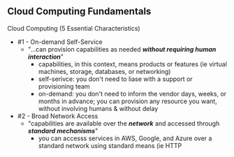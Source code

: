 ## Cloud Computing Fundamentals

Cloud Computing (5 Essential Characteristics)
* #1 - On-demand Self-Service
  * "...can provision capabilities as needed **_without requiring human interaction_**"
    * capabilities, in this context, means products or features (ie virtual machines, storage, databases, or networking)
    * self-serivce: you don't need to liase with a support or provisioning team 
    * on-demand: you don't need to inform the vendor days, weeks, or months in advance; you can provision any resource you want, without involving humans & without delay
* #2 - Broad Network Access
  * "capabilities are available over the **_network_** and accessed through **_standard mechanisms_**"
    * you can accesss services in AWS, Google, and Azure over a standard network using standard means (ie HTTP 




